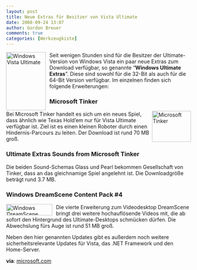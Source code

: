 ```yaml
---
layout: post
title: Neue Extras für Besitzer von Vista Ultimate
date: 2008-09-24 13:07
author: Gordon Breuer
comments: true
categories: [Werkzeugkiste]
---
```

<p><img style="border-right: 0px; border-top: 0px; display: inline; margin: 0px 10px 0px 0px; border-left: 0px; border-bottom: 0px" title="Windows Vista Ultimate" src="http://old.gordon-breuer.de/wp-content/uploads/2008/09/Windows%20Vista%20Ultimate_3.jpg" border="0" alt="Windows Vista Ultimate" width="108" height="159" align="left" /> Seit wenigen Stunden sind f&uuml;r die Besitzer der Ultimate-Version von Windows Vista ein paar neue Extras zum Download verf&uuml;gbar, so genannte &ldquo;<strong>Windows Ultimate Extras</strong>&rdquo;. Diese sind sowohl f&uuml;r die 32-Bit als auch f&uuml;r die 64-Bit Version verf&uuml;gbar. Im einzelnen finden sich folgende Erweiterungen:</p>
<h3>Microsoft Tinker</h3>
<p><a rel="lightbox[UltimateExtras]" href="http://static.gordon-breuer.de/img/NeueExtrasfrBesitzervonVistaUltimate_2179/ScreenShot%20010%20Tinker_2.png"><img style="border-right: 0px; border-top: 0px; display: inline; margin-left: 0px; border-left: 0px; margin-right: 0px; border-bottom: 0px" title="Microsoft Tinker" src="http://old.gordon-breuer.de/wp-content/uploads/2008/09/ScreenShot%20010%20Tinker_thumb.png" border="0" alt="Microsoft Tinker" width="106" height="85" align="right" /></a> Bei Microsoft Tinker handelt es sich um ein neues Spiel, dass &auml;hnlich wie Texas Hold&rsquo;em nur f&uuml;r Vista Ultimate verf&uuml;gbar ist. Ziel ist es einen kleinen Roboter durch einen Hindernis-Parcours zu leiten. Der Download ist rund 70 MB gro&szlig;.</p>
<h3>Ultimate Extras Sounds from Microsoft Tinker</h3>
<p>Die beiden Sound-Schemas Glass und Pearl bekommen Gesellschaft von Tinker, dass an das gleichnamige Spiel angelehnt ist. Die Downloadgr&ouml;&szlig;e betr&auml;gt rund 3.7 MB.</p>
<h3>Windows DreamScene Content Pack #4</h3>
<p><a rel="lightbox[UltimateExtras]" href="http://static.gordon-breuer.de/img/NeueExtrasfrBesitzervonVistaUltimate_2179/ScreenShot%20011%20Desktop%20Background_2.png"><img style="border-right: 0px; border-top: 0px; display: inline; margin: 0px 10px 0px 0px; border-left: 0px; border-bottom: 0px" title="Windows DreamScene Content Pack #4" src="http://old.gordon-breuer.de/wp-content/uploads/2008/09/ScreenShot%20011%20Desktop%20Background_thumb.png" border="0" alt="Windows DreamScene Content Pack #4" width="126" height="31" align="left" /></a> Die vierte Erweiterung zum Videodesktop DreamScene bringt drei weitere hochaufl&ouml;sende Videos mit, die ab sofort den Hintergrund des Ultimate-Desktops schm&uuml;cken d&uuml;rfen. Die Abwechslung f&uuml;rs Auge ist rund 51 MB gro&szlig;.</p>
<p>Neben den hier genannten Updates gibt es au&szlig;erdem noch weitere sicherheitsrelevante Updates f&uuml;r Vista, das .NET Framework und den Home-Server.</p>
<p><strong>via</strong>: <a href="http://support.microsoft.com/?scid=kb%3Ben-us%3B894199&amp;x=13&amp;y=15" target="_blank">microsoft.com</a></p>

